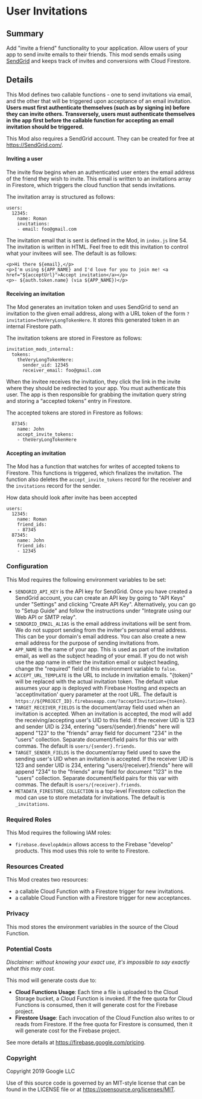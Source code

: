 # User Invitations

## Summary

Add "invite a friend" functionality to your application. Allow users of your app to send invite emails to their friends. This mod sends emails using [SendGrid](https://SendGrid.com/) and keeps track of invites and conversions with Cloud Firestore.

## Details

This Mod defines two callable functions - one to send invitations via email, and the other that will be triggered upon acceptance of an email invitation. **Users must first authenticate themselves (such as by signing in) before they can invite others. Transversely, users must authenticate themselves in the app first before the callable function for accepting an email invitation should be triggered.**

This Mod also requires a SendGrid account. They can be created for free at https://SendGrid.com/.

#### Inviting a user

The invite flow begins when an authenticated user enters the email address of the friend they wish to invite. This email is written to an invitations array in Firestore, which triggers the cloud function that sends invitations.

The invitation array is structured as follows:

```
users:
  12345:
    name: Roman
    invitations:
    - email: foo@gmail.com
```

The invitation email that is sent is defined in the Mod, in `index.js` line 54. The invitation is written in HTML. Feel free to edit this invitation to control what your invitees will see. The default is as follows:

```
<p>Hi there ${email},</p>
<p>I'm using ${APP_NAME} and I'd love for you to join me! <a href="${acceptUrl}">Accept invitation</a></p>
<p>- ${auth.token.name} (via ${APP_NAME})</p>
```

#### Receiving an invitation

The Mod generates an invitation token and uses SendGrid to send an invitation to the given email address, along with a URL token of the form `?invitation=theVeryLongTokenHere`. It stores this generated token in an internal Firestore path.

The invitation tokens are stored in Firestore as follows:

```
invitation_mods_internal:
  tokens:
    theVeryLongTokenHere:
      sender_uid: 12345
      receiver_email: foo@gmail.com
```

When the invitee receives the invitation, they click the link in the invite where they should be redirected to your app. You must authenticate this user. The app is then responsible for grabbing the invitation query string and storing a “accepted tokens” entry in Firestore.

The accepted tokens are stored in Firestore as follows:

```users:
  87345:
    name: John
    accept_invite_tokens:
    - theVeryLongTokenHere
```

#### Accepting an invitation

The Mod has a function that watches for writes of accepted tokens to Firestore. This functions is triggered, which finalizes the invitation. The function also deletes the `accept_invite_tokens` record for the receiver and the `invitations` record for the sender.

How data should look after invite has been accepted

```
users:
  12345:
    name: Roman
    friend_ids:
    - 87345
  87345:
    name: John
    friend_ids:
    - 12345
```

### Configuration

This Mod requires the following environment variables to be set:

- `SENDGRID_API_KEY` is the API key for SendGrid. Once you have created a SendGrid account, you can create an API key by going to "API Keys" under "Settings" and clicking "Create API Key". Alternatively, you can go to "Setup Guide" and follow the instructions under "Integrate using our Web API or SMTP relay".
- `SENDGRID_EMAIL_ALIAS` is the email address invitations will be sent from. We do not support sending from the inviter's personal email address. This can be your domain's email address. You can also create a new email address for the purpose of sending invitations from.
- `APP_NAME` is the name of your app. This is used as part of the invitation email, as well as the subject heading of your email. If you do not wish use the app name in either the invitation email or subject heading, change the "required" field of this environment variable to `false`.
- `ACCEPT_URL_TEMPLATE` is the URL to include in invitation emails. "{token}" will be replaced with the actual invitation token. The default value assumes your app is deployed with Firebase Hosting and expects an 'acceptInvitation' query parameter at the root URL. The default is `https://${PROJECT_ID}.firebaseapp.com/?acceptInvitation={token}`.
- `TARGET_RECEIVER_FIELDS` is the document/array field used when an invitation is accepted. When an invitation is accepted, the mod will add the receiving/accepting user's UID to this field. If the receiver UID is 123 and sender UID is 234, entering "users/{sender}.friends" here will append "123" to the "friends" array field for document "234" in the "users" collection. Separate document/field pairs for this var with commas. The default is `users/{sender}.friends`.
- `TARGET_SENDER_FIELDS` is the document/array field used to save the sending user's UID when an invitation is accepted. If the receiver UID is 123 and sender UID is 234, entering "users/{receiver}.friends" here will append "234" to the "friends" array field for document "123" in the "users" collection. Separate document/field pairs for this var with commas. The default is `users/{receiver}.friends`.
- `METADATA_FIRESTORE_COLLECTION` is a top-level Firestore collection the mod can use to store metadata for invitations. The default is `_invitations`.

### Required Roles

This Mod requires the following IAM roles:

- `firebase.developAdmin` allows access to the Firebase "develop" products. This mod uses this role to write to Firestore.

### Resources Created

This Mod creates two resources:

- a callable Cloud Function with a Firestore trigger for new invitations.
- a callable Cloud Function with a Firestore trigger for new acceptances.

### Privacy

This mod stores the environment variables in the source of the Cloud Function.

### Potential Costs

_Disclaimer: without knowing your exact use, it's impossible to say exactly what this may cost._

This mod will generate costs due to:

- **Cloud Functions Usage**: Each time a file is uploaded to the Cloud Storage bucket, a Cloud Function is invoked. If the free quota for Cloud Functions is consumed, then it will generate cost for the Firebase project.
- **Firestore Usage**: Each invocation of the Cloud Function also writes to or reads from Firestore. If the free quota for Firestore is consumed, then it will generate cost for the Firebase project.

See more details at https://firebase.google.com/pricing.

### Copyright

Copyright 2019 Google LLC

Use of this source code is governed by an MIT-style
license that can be found in the LICENSE file or at
https://opensource.org/licenses/MIT.
